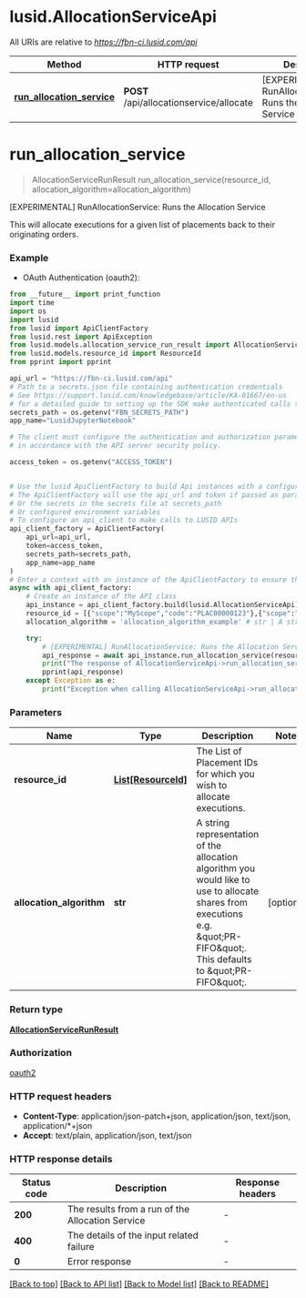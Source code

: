 # lusid.AllocationServiceApi

All URIs are relative to *https://fbn-ci.lusid.com/api*

Method | HTTP request | Description
------------- | ------------- | -------------
[**run_allocation_service**](AllocationServiceApi.md#run_allocation_service) | **POST** /api/allocationservice/allocate | [EXPERIMENTAL] RunAllocationService: Runs the Allocation Service


# **run_allocation_service**
> AllocationServiceRunResult run_allocation_service(resource_id, allocation_algorithm=allocation_algorithm)

[EXPERIMENTAL] RunAllocationService: Runs the Allocation Service

This will allocate executions for a given list of placements back to their originating orders.

### Example

* OAuth Authentication (oauth2):
```python
from __future__ import print_function
import time
import os
import lusid
from lusid import ApiClientFactory
from lusid.rest import ApiException
from lusid.models.allocation_service_run_result import AllocationServiceRunResult
from lusid.models.resource_id import ResourceId
from pprint import pprint

api_url = "https://fbn-ci.lusid.com/api"
# Path to a secrets.json file containing authentication credentials
# See https://support.lusid.com/knowledgebase/article/KA-01667/en-us
# for a detailed guide to setting up the SDK make authenticated calls to LUSID APIs
secrets_path = os.getenv("FBN_SECRETS_PATH")
app_name="LusidJupyterNotebook"

# The client must configure the authentication and authorization parameters
# in accordance with the API server security policy.

access_token = os.getenv("ACCESS_TOKEN")


# Use the lusid ApiClientFactory to build Api instances with a configured api client
# The ApiClientFactory will use the api_url and token if passed as parameters
# Or the secrets in the secrets file at secrets_path
# Or configured environment variables 
# To configure an api_client to make calls to LUSID APIs
api_client_factory = ApiClientFactory(
    api_url=api_url, 
    token=access_token,
    secrets_path=secrets_path, 
    app_name=app_name
)
# Enter a context with an instance of the ApiClientFactory to ensure the connection pool is closed after use
async with api_client_factory:
    # Create an instance of the API class
    api_instance = api_client_factory.build(lusid.AllocationServiceApi)
    resource_id = [{"scope":"MyScope","code":"PLAC00000123"},{"scope":"MyScope","code":"PLAC00000456"}] # List[ResourceId] | The List of Placement IDs for which you wish to allocate executions.
    allocation_algorithm = 'allocation_algorithm_example' # str | A string representation of the allocation algorithm you would like to use to allocate shares from executions e.g. \"PR-FIFO\".  This defaults to \"PR-FIFO\". (optional)

    try:
        # [EXPERIMENTAL] RunAllocationService: Runs the Allocation Service
        api_response = await api_instance.run_allocation_service(resource_id, allocation_algorithm=allocation_algorithm)
        print("The response of AllocationServiceApi->run_allocation_service:\n")
        pprint(api_response)
    except Exception as e:
        print("Exception when calling AllocationServiceApi->run_allocation_service: %s\n" % e)
```


### Parameters

Name | Type | Description  | Notes
------------- | ------------- | ------------- | -------------
 **resource_id** | [**List[ResourceId]**](ResourceId.md)| The List of Placement IDs for which you wish to allocate executions. | 
 **allocation_algorithm** | **str**| A string representation of the allocation algorithm you would like to use to allocate shares from executions e.g. \&quot;PR-FIFO\&quot;.  This defaults to \&quot;PR-FIFO\&quot;. | [optional] 

### Return type

[**AllocationServiceRunResult**](AllocationServiceRunResult.md)

### Authorization

[oauth2](../README.md#oauth2)

### HTTP request headers

 - **Content-Type**: application/json-patch+json, application/json, text/json, application/*+json
 - **Accept**: text/plain, application/json, text/json

### HTTP response details
| Status code | Description | Response headers |
|-------------|-------------|------------------|
**200** | The results from a run of the Allocation Service |  -  |
**400** | The details of the input related failure |  -  |
**0** | Error response |  -  |

[[Back to top]](#) [[Back to API list]](../README.md#documentation-for-api-endpoints) [[Back to Model list]](../README.md#documentation-for-models) [[Back to README]](../README.md)

